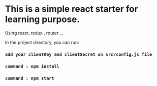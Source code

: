 # This is a simple react starter for learning purpose.

Using react, redux , router ...

In the project directory, you can run:

### `add your clientKey and clientSecret on src/config.js file`
### `command : npm install`
### `command : npm start`
